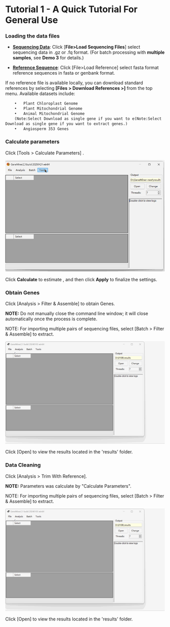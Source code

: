 # Tutorial 1 - A Quick Tutorial For General Use


### Loading the data files


- **[Sequencing Data](DATA/seq/)**: Click [**File>Load Sequencing Files**] select sequencing data in .gz or .fq format.
  (For batch processing with **multiple samples**, see **Demo 3** for details.)


- **[Reference Sequence](DATA/A_lyrata/)**: Click [File>Load Reference] select  fasta format reference sequences in fasta or genbank format. 


If no reference file is available locally, you can download standard references by selecting **[Files > Download References >]** from the top menu. Available datasets include:

        •	Plant Chloroplast Genome
        •	Plant Mitochondrial Genome
        •	Animal Mitochondrial Genome
        (Note:Select Download as single gene if you want to e(Note:Select Download as single gene if you want to extract genes.)
        •	Angiosperm 353 Genes


### Calculate parameters


Click [Tools > Calculate Parameters] .

![](gif/parameter.gif)

Click **Calculate** to estimate , and then click **Apply** to finalize the settings.



### Obtain Genes


Click [Analysis > Filter & Assemble] to obtain Genes.

**NOTE:** Do not manually close the command line window; it will close automatically once the process is complete.


NOTE: For importing multiple pairs of sequencing files, select [Batch > Filter & Assemble] to extract.

![](gif/gene_DEMO1.gif)

Click [Open] to view the  results located in the 'results' folder.



### Data Cleaning


Click [Analysis > Trim With Reference].

**NOTE:** Parameters was calculate by "Calculate Parameters".


NOTE: For importing multiple pairs of sequencing files, select [Batch > Filter & Assemble] to extract.

![](gif/gene_DEMO1.gif)

Click [Open] to view the  results located in the 'results' folder.